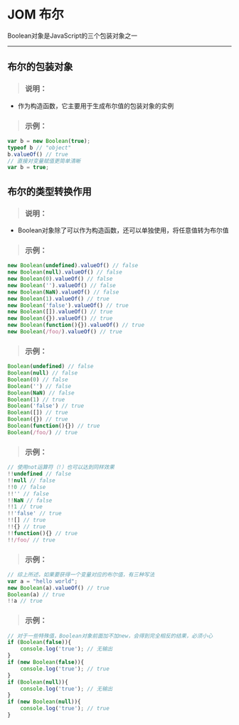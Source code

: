 # JOM 布尔
Boolean对象是JavaScript的三个包装对象之一
***

## 布尔的包装对象
> ### 说明：
* 作为构造函数，它主要用于生成布尔值的包装对象的实例

> ### 示例：
```javascript
var b = new Boolean(true);
typeof b // "object"
b.valueOf() // true
// 直接对变量赋值更简单清晰
var b = true;
```

## 布尔的类型转换作用
> ### 说明：
* Boolean对象除了可以作为构造函数，还可以单独使用，将任意值转为布尔值

> ### 示例：
```javascript
new Boolean(undefined).valueOf() // false
new Boolean(null).valueOf() // false
new Boolean(0).valueOf() // false
new Boolean('').valueOf() // false
new Boolean(NaN).valueOf() // false
new Boolean(1).valueOf() // true
new Boolean('false').valueOf() // true
new Boolean([]).valueOf() // true
new Boolean({}).valueOf() // true
new Boolean(function(){}).valueOf() // true
new Boolean(/foo/).valueOf() // true
```

> ### 示例：
```javascript
Boolean(undefined) // false
Boolean(null) // false
Boolean(0) // false
Boolean('') // false
Boolean(NaN) // false
Boolean(1) // true
Boolean('false') // true
Boolean([]) // true
Boolean({}) // true
Boolean(function(){}) // true
Boolean(/foo/) // true
```

> ### 示例：
```javascript
// 使用not运算符（!）也可以达到同样效果
!!undefined // false
!!null // false
!!0 // false
!!'' // false
!!NaN // false
!!1 // true
!!'false' // true
!![] // true
!!{} // true
!!function(){} // true
!!/foo/ // true
```

> ### 示例：
```javascript
// 综上所述，如果要获得一个变量对应的布尔值，有三种写法
var a = "hello world";
new Boolean(a).valueOf() // true
Boolean(a) // true
!!a // true
```

> ### 示例：
```javascript
// 对于一些特殊值，Boolean对象前面加不加new，会得到完全相反的结果，必须小心
if (Boolean(false)){
    console.log('true'); // 无输出
}
if (new Boolean(false)){
    console.log('true'); // true
}
if (Boolean(null)){
    console.log('true'); // 无输出
}
if (new Boolean(null)){
    console.log('true'); // true
}
```




